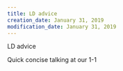 ```yaml
---
title: LD advice
creation_date: January 31, 2019
modification_date: January 31, 2019
---
```



LD advice

Quick concise talking at our 1-1
